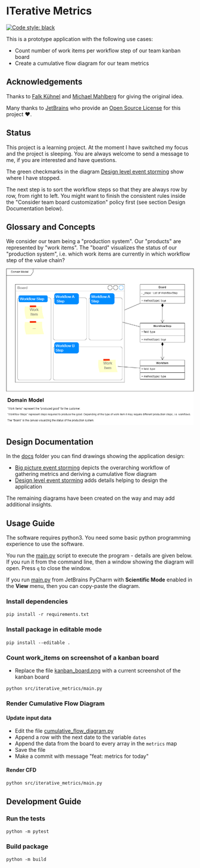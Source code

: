 # ITerative Metrics

[![Code style: black](https://img.shields.io/badge/code%20style-black-000000.svg)](https://github.com/psf/black)

This is a prototype application with the following use cases:

- Count number of work items per workflow step of our team kanban board
- Create a cumulative flow diagram for our team metrics

## Acknowledgements

Thanks to [Falk Kühnel](https://github.com/agiledivider) and [Michael Mahlberg](https://github.com/michaelmahlberg) for giving the original idea.

Many thanks to [JetBrains](https://www.jetbrains.com/?from=malimo) who provide
an [Open Source License](https://www.jetbrains.com/community/opensource/) for this project ❤️.

## Status

This project is a learning project. At the moment I have switched my focus and the project is sleeping. You are always welcome to send a message to me, if you are interested and have questions.

The green checkmarks in the diagram [Design level event storming](./docs/04_design_level_event_storming.drawio.png) show where I have stopped.

The next step is to sort the workflow steps so that they are always row by row, from right to left. You might want to finish the consistent rules inside the "Consider team board customization" policy first (see section Design Documentation below).

## Glossary and Concepts

We consider our team being a "production system". Our "products" are represented by "work items". The "board" visualizes the status of our "production system", i.e. which work items are currently in which workflow step of the value chain?

![model.drawio.png](docs/model.drawio.png)

## Design Documentation

In the [docs](./docs) folder you can find drawings showing the application design:

- [Big picture event storming](./docs/01_big_picture_event_storming.drawio.png) depicts the overarching workflow of gathering metrics and deriving a cumulative flow diagram
- [Design level event storming](./docs/04_design_level_event_storming.drawio.png) adds details helping to design the application

The remaining diagrams have been created on the way and may add additional insights.

## Usage Guide

The software requires python3. You need some basic python programming experience to use the software.

You run the [main.py](src/iterative_metrics/main.py) script to execute the program - details are given below. If you run it from the command line, then a window showing the diagram will open. Press `q` to close the window.

If you run [main.py](src/iterative_metrics/main.py) from JetBrains PyCharm with **Scientific Mode** enabled in the **View** menu, then you can copy-paste the diagram.

### Install dependencies

```shell
pip install -r requirements.txt
```

### Install package in editable mode

```shell
pip install --editable .
```

### Count work_items on screenshot of a kanban board

- Replace the file [kanban_board.png](client-data/kanban_board.png) with a current screenshot of the kanban board

```shell
python src/iterative_metrics/main.py
```

### Render Cumulative Flow Diagram

#### Update input data

- Edit the file [cumulative_flow_diagram.py](src/iterative_metrics/adapters/inbound/cumulative_flow_diagram.py)
- Append a row with the next date to the variable `dates`
- Append the data from the board to every array in the `metrics` map
- Save the file
- Make a commit with message "feat: metrics for today"

#### Render CFD

```shell
python src/iterative_metrics/main.py
```

## Development Guide

### Run the tests

```shell
python -m pytest
```

### Build package

```shell
python -m build
```
